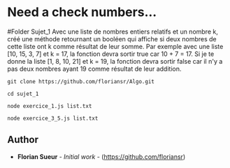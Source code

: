 # Need a check numbers...

#Folder Sujet_1
Avec une liste de nombres entiers relatifs et un nombre k, créé une méthode retournant un booléen qui affiche si deux nombres de cette liste ont k comme résultat de leur somme.
Par exemple avec une liste [10, 15, 3, 7] et k = 17, la fonction devra sortir true car 10 + 7 = 17. Si je te donne la liste [1, 8, 10, 21] et k = 19, la fonction devra sortir false car il n'y a pas deux nombres ayant 19 comme résultat de leur addition.

```
git clone https://github.com/floriansr/Algo.git
```

```
cd sujet_1
```

```
node exercice_1.js list.txt
```

```
node exercice_3_5.js list.txt
```

## Author
* **Florian Sueur** - *Initial work* - (https://github.com/floriansr)